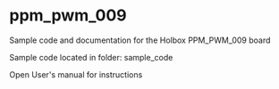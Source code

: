 # ppm_pwm_009
Sample code and documentation for the Holbox PPM_PWM_009 board

Sample code located in folder: 
  sample_code
  
Open User's manual for instructions 

